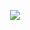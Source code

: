 <p align="center">
  <img src="https://raw.githubusercontent.com/haxeui/raylib-haxe/main/examples/postprocessing/screen.png"/>
</p>
